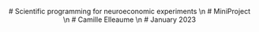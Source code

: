 <p align="center">
# Scientific programming for neuroeconomic experiments \n
# MiniProject \n
# Camille Elleaume \n
# January 2023
</p>
